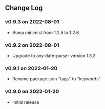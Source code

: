 ## Change Log

### v0.9.3 on 2022-08-01

- Bump minimist from 1.2.5 to 1.2.6

### v0.9.2 on 2022-08-01

- Upgrade to any-date-parser version 1.5.3

### v0.9.1 on 2022-01-20

- Rename package.json "tags" to "keywords"

### v0.9.0 on 2022-01-20

- Initial release
